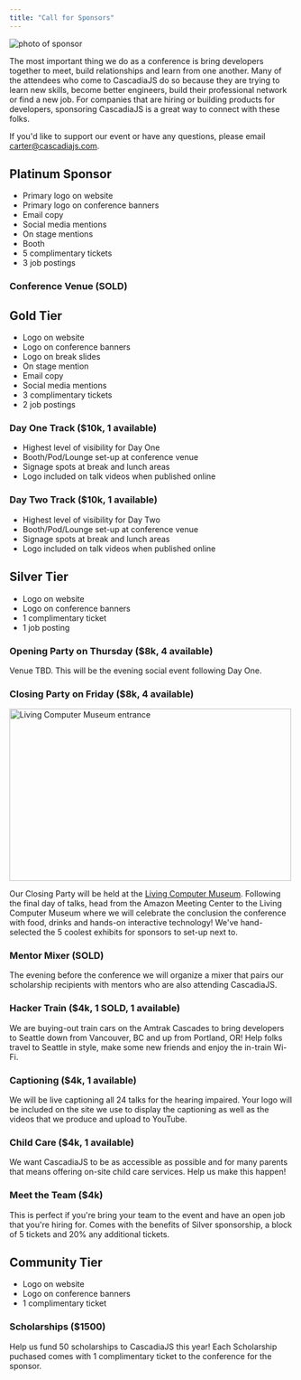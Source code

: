 ```yaml
---
title: "Call for Sponsors"
---
```

![photo of sponsor](/cjs2016-sponsor.jpg)

The most important thing we do as a conference is bring developers together to meet, build relationships and learn from one another. Many of the attendees who come to CascadiaJS do so because they are trying to learn new skills, become better engineers, build their professional network or find a new job. For companies that are hiring or building products for developers, sponsoring CascadiaJS is a great way to connect with these folks.

If you'd like to support our event or have any questions, please email carter@cascadiajs.com. 

## Platinum Sponsor

* Primary logo on website
* Primary logo on conference banners
* Email copy
* Social media mentions
* On stage mentions
* Booth
* 5 complimentary tickets
* 3 job postings

### Conference Venue (SOLD)

## Gold Tier

* Logo on website
* Logo on conference banners
* Logo on break slides
* On stage mention
* Email copy
* Social media mentions
* 3 complimentary tickets
* 2 job postings

### Day One Track ($10k, 1 available)

* Highest level of visibility for Day One
* Booth/Pod/Lounge set-up at conference venue
* Signage spots at break and lunch areas
* Logo included on talk videos when published online

### Day Two Track ($10k, 1 available)

* Highest level of visibility for Day Two
* Booth/Pod/Lounge set-up at conference venue
* Signage spots at break and lunch areas
* Logo included on talk videos when published online

## Silver Tier

* Logo on website
* Logo on conference banners
* 1 complimentary ticket
* 1 job posting

### Opening Party on Thursday ($8k, 4 available)

Venue TBD. This will be the evening social event following Day One.

### Closing Party on Friday ($8k, 4 available)

<img src="/livingcomputers.jpg" alt="Living Computer Museum entrance" height="305px" width="500px"/>

Our Closing Party will be held at the [Living Computer Museum](https://livingcomputers.org). Following the final day of talks, head from the Amazon Meeting Center to the Living Computer Museum where we will celebrate the conclusion the conference with food, drinks and hands-on interactive technology! We've hand-selected the 5 coolest exhibits for sponsors to set-up next to.

### Mentor Mixer (SOLD)

The evening before the conference we will organize a mixer that pairs our scholarship recipients with mentors who are also attending CascadiaJS. 

### Hacker Train ($4k, 1 SOLD, 1 available)

We are buying-out train cars on the Amtrak Cascades to bring developers to Seattle down from Vancouver, BC and up from Portland, OR! Help folks travel to Seattle in style, make some new friends and enjoy the in-train Wi-Fi. 

### Captioning ($4k, 1 available)

We will be live captioning all 24 talks for the hearing impaired. Your logo will be included on the site we use to display the captioning as well as the videos that we produce and upload to YouTube. 

### Child Care ($4k, 1 available)

We want CascadiaJS to be as accessible as possible and for many parents that means offering on-site child care services. Help us make this happen! 

### Meet the Team ($4k)

This is perfect if you're bring your team to the event and have an open job that you're hiring for. Comes with the benefits of Silver sponsorship, a block of 5 tickets and 20% any additional tickets.

## Community Tier

* Logo on website
* Logo on conference banners
* 1 complimentary ticket

### Scholarships ($1500)

Help us fund 50 scholarships to CascadiaJS this year! Each Scholarship puchased comes with 1 complimentary ticket to the conference for the sponsor.




